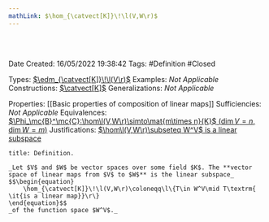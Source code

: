 ```yaml
---
mathLink: $\hom_{\catvect[K]}\!\l(V,W\r)$
---
```


<br />
<br />

Date Created: 16/05/2022 19:38:42
Tags: #Definition #Closed

Types: [$\edm_{\catvect[K]}\!\l(V\r)$](Endomorphism%20Algebra%20(Vector%20Space).md)
Examples: _Not Applicable_
Constructions: [$\catvect[K]$](Category%20of%20Vector%20Spaces.md)
Generalizations: _Not Applicable_

Properties: [[Basic properties of composition of linear maps]]
Sufficiencies: _Not Applicable_
Equivalences: [$\Phi_\mc{B}^\mc{C}:\hom\l(V,W\r)\simto\mat{m\times n}{K}$ ($\dim V=n$, $\dim W=m$)](Linear%20isomorphism%20between%20linear%20maps%20and%20matrices.md)
Justifications: [$\hom\l(V,W\r)\subseteq W^V$ is a linear subspace](Set%20of%20linear%20maps%20form%20a%20linear%20subspace%20of%20the%20function%20space.md)

``` ad-Definition
title: Definition.

_Let $V$ and $W$ be vector spaces over some field $K$. The **vector space of linear maps from $V$ to $W$** is the linear subspace_
$$\begin{equation}
    \hom_{\catvect[K]}\!\l(V,W\r)\coloneqq\l\{T\in W^V\mid T\textrm{ \it{is a linear map}}\r\}
\end{equation}$$
_of the function space $W^V$._

```
